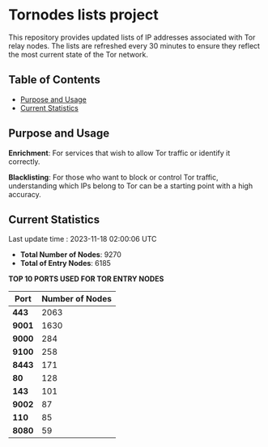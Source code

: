 # Tornodes lists project

This repository provides updated lists of IP addresses associated with Tor relay nodes. The lists are refreshed every 30 minutes to ensure they reflect the most current state of the Tor network.

## Table of Contents

- [Purpose and Usage](#purpose-and-usage)
- [Current Statistics](#current-statistics)


## Purpose and Usage

**Enrichment**: For services that wish to allow Tor traffic or identify it correctly.

**Blacklisting**: For those who want to block or control Tor traffic, understanding which IPs belong to Tor can be a starting point with a high accuracy.

## Current Statistics

Last update time : 2023-11-18 02:00:06 UTC

- **Total Number of Nodes**: 9270
- **Total of Entry Nodes**: 6185

**TOP 10 PORTS USED FOR TOR ENTRY NODES**

| **Port** | **Number of Nodes** |
|------|-----------------|
| **443**   | 2063  |
| **9001**   | 1630  |
| **9000**   | 284  |
| **9100**   | 258  |
| **8443**   | 171  |
| **80**   | 128  |
| **143**   | 101  |
| **9002**   | 87  |
| **110**   | 85  |
| **8080**   | 59  |

